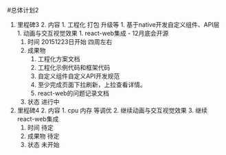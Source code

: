 #总体计划2

1. 里程碑3
	2. 内容
		1. 工程化 打包 升级等
		1. 基于native开发自定义组件、API层
		1. 动画与交互视觉效果
		1. react-web集成 - 12月底会开源
	1. 时间 20151223日开始 四周左右
	1. 成果物
		1. 工程化方案文档
		2. 工程化示例代码和框架代码
		3. 自定义组件自定义API开发规范
		4. 至少完成页面下拉刷新，上拉查看详情。
		5. react-web的问题记录文档
	1. 状态 进行中
1. 里程碑4
	2. 内容
		1. cpu 内存 等调优
		2. 继续动画与交互视觉效果
		3. 继续react-web集成
	1. 时间 待定
	1. 成果物 待定
	1. 状态 未开始

